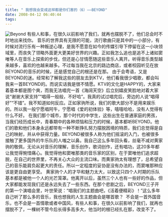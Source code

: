 ```yaml
---
title: " 我想我会变成这样都是你们害的（6）——BEYOND"
date: 2008-04-12 06:40:44
tags:
---
```


![Beyond](../../../images/2008/04/beyond.jpg) 有些人和事，在很久以前影响了我们，就再也摆脱不了，他们总会时不时地出来找你。 音乐的世界具有无限的可能，流行歌曲只是其中的一小部分，有时候对流行乐有一种叛逆心理，是我不愿意在如今的传媒引导下停留在这一小块领域里，而丧失了领略外面更大更美好世界的兴趣。正如我怎么追也是追不上诸如窦唯等人在音乐上探索的步伐，但还是心甘情愿随这些音乐人离开。听得音乐类型越来越多，喜欢的也越来越多。不过每当我在北京的路边商店，或者校园听见在放BEYOND的音乐的时候，还是感觉自己的根还是在那。 由于会粤语，又是BEYOND的迷。经常和了解我这些的朋友去到KTV，他们看我很少唱歌，都会叫我来一首BEYOND的。而说实话我是很不情愿。KTV的文化是HAPPY的，大家来着基本都是图个爽，而我无法唱完一首《海阔天空》后立刻嬉皮笑脸地对着大家说“谢谢大家支持”“唱得一般般，不好哈”。我真的试过唱完后，旁边的人说“唱得好”“不错”。我不知道如何反应。正如家驹所说，我们的歌大部分不是用来娱乐的。所以我一般宁愿唱阿牛，宁愿唱《爱的初体验》等，嘻嘻哈哈，没有人觉得有什么不好。 在我们那个城市，那个时代的中学生，这些出生在普通家庭的男孩，当我们经历成长中，青春期中的各种烦恼和压力的时候，基本都听BEYOND。他们的歌和他们本身永远都带有一种不断挣扎努力摆脱困境的特质，我们总觉得是自己的映射，并从中获得力量。BEYOND被很多人称为他们摇滚的入门，也被很多接触了更多国外的牛乐队的人嗤之以鼻。我自己这么多年回头看，丝毫不减对黄家驹的敬佩，无论从对音乐的理解，音乐创作，歌词创作，还有唱功，这20多年都让我觉得惋惜痛心。我觉得他和窦唯那类的音乐家的区别，在于窦唯他们追求超脱，在自己的世界里，不再关心大众的主流口味。而黄家驹太有理想了，总希望自己的音乐能肩负起更大的责任。所以一定程度的妥协是没有办法的，而窦唯那种应该是更自由更享受。 黄家驹个人的才华和魅力太大，以致这只四个人时期的乐队基本都是被他一个人的光芒笼罩。他离开以后，虽然三个人也有一些好的作品，但大家都能发现我们还是永远失去了一些东西。在那个悲剧之后，BEYOND三子开的第一个演唱会里，叶世荣说：“唱我们的主题曲吧，《活着便精彩》！”这么多年自己听了那么多的音乐，我也想我的人生主题曲会是哪首歌？  不会是一首外国音乐，也不会是一首情歌或者中国风，有些人和事，在很久以前影响了我们，就再也摆脱不了，一棵树不管今后长得多高多大，他当时的根已经扎在那，改变不了。
